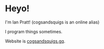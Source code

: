 # Heyo!
I'm Ian Pratt! (cogsandsquigs is an online alias)

I program things sometimes.

Website is [cogsandsquigs.gq](https://cogsandsquigs.gq).
<!-- or accessable via the [.github.io domain](https://cogsandsquigs.github.io)-->

<!--
**cogsandsquigs/cogsandsquigs** is a ✨ _special_ ✨ repository because its `README.md` (this file) appears on your GitHub profile.

Here are some ideas to get you started:

- 🔭 I’m currently working on ...
- 🌱 I’m currently learning ...
- 👯 I’m looking to collaborate on ...
- 🤔 I’m looking for help with ...
- 💬 Ask me about ...
- 📫 How to reach me: ...
- 😄 Pronouns: ...
- ⚡ Fun fact: ...
-->
